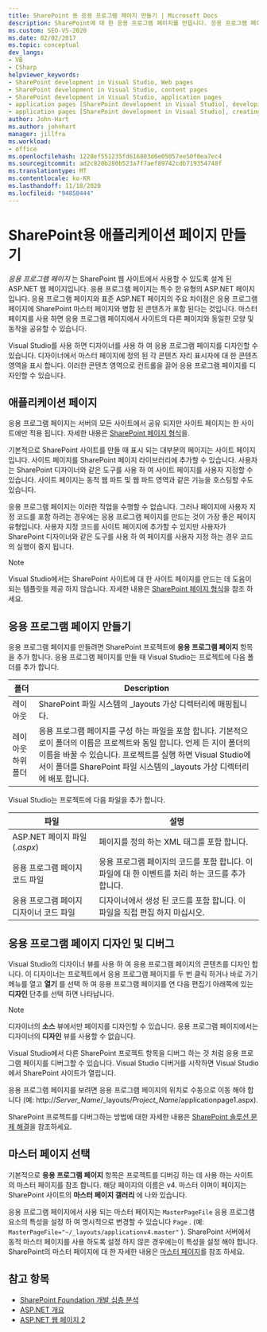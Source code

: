 ```yaml
---
title: SharePoint 용 응용 프로그램 페이지 만들기 | Microsoft Docs
description: SharePoint에 대 한 응용 프로그램 페이지를 만듭니다. 응용 프로그램 페이지는 SharePoint 웹 사이트에서 사용할 수 있도록 설계 된 ASP.NET 웹 페이지입니다.
ms.custom: SEO-VS-2020
ms.date: 02/02/2017
ms.topic: conceptual
dev_langs:
- VB
- CSharp
helpviewer_keywords:
- SharePoint development in Visual Studio, Web pages
- SharePoint development in Visual Studio, content pages
- SharePoint development in Visual Studio, application pages
- application pages [SharePoint development in Visual Studio], developing
- application pages [SharePoint development in Visual Studio], creating
author: John-Hart
ms.author: johnhart
manager: jillfra
ms.workload:
- office
ms.openlocfilehash: 1228ef551235fd616803d6e05057ee50f0ea7ec4
ms.sourcegitcommit: ad2c820b280b523a7f7aef89742cdb719354748f
ms.translationtype: MT
ms.contentlocale: ko-KR
ms.lasthandoff: 11/18/2020
ms.locfileid: "94850444"
---
```

# <a name="create-application-pages-for-sharepoint"></a>SharePoint용 애플리케이션 페이지 만들기
  *응용 프로그램 페이지* 는 SharePoint 웹 사이트에서 사용할 수 있도록 설계 된 ASP.NET 웹 페이지입니다. 응용 프로그램 페이지는 특수 한 유형의 ASP.NET 페이지입니다. 응용 프로그램 페이지와 표준 ASP.NET 페이지의 주요 차이점은 응용 프로그램 페이지에 SharePoint 마스터 페이지와 병합 된 콘텐츠가 포함 된다는 것입니다. 마스터 페이지를 사용 하면 응용 프로그램 페이지에서 사이트의 다른 페이지와 동일한 모양 및 동작을 공유할 수 있습니다.

 Visual Studio를 사용 하면 디자이너를 사용 하 여 응용 프로그램 페이지를 디자인할 수 있습니다. 디자이너에서 마스터 페이지에 정의 된 각 콘텐츠 자리 표시자에 대 한 콘텐츠 영역을 표시 합니다. 이러한 콘텐츠 영역으로 컨트롤을 끌어 응용 프로그램 페이지를 디자인할 수 있습니다.

## <a name="application-pages"></a>애플리케이션 페이지
 응용 프로그램 페이지는 서버의 모든 사이트에서 공유 되지만 사이트 페이지는 한 사이트에만 적용 됩니다. 자세한 내용은 [SharePoint 페이지 형식](/previous-versions/office/developer/sharepoint-2010/aa979592(v=office.14))을.

 기본적으로 SharePoint 사이트를 만들 때 표시 되는 대부분의 페이지는 사이트 페이지입니다. 사이트 페이지를 SharePoint 페이지 라이브러리에 추가할 수 있습니다. 사용자는 SharePoint 디자이너와 같은 도구를 사용 하 여 사이트 페이지를 사용자 지정할 수 있습니다. 사이트 페이지는 동적 웹 파트 및 웹 파트 영역과 같은 기능을 호스팅할 수도 있습니다.

 응용 프로그램 페이지는 이러한 작업을 수행할 수 없습니다. 그러나 페이지에 사용자 지정 코드를 포함 하려는 경우에는 응용 프로그램 페이지를 만드는 것이 가장 좋은 페이지 유형입니다. 사용자 지정 코드를 사이트 페이지에 추가할 수 있지만 사용자가 SharePoint 디자이너와 같은 도구를 사용 하 여 페이지를 사용자 지정 하는 경우 코드의 실행이 중지 됩니다.

> [!NOTE]
> Visual Studio에서는 SharePoint 사이트에 대 한 사이트 페이지를 만드는 데 도움이 되는 템플릿을 제공 하지 않습니다. 자세한 내용은 [SharePoint 페이지 형식](/previous-versions/office/developer/sharepoint-2010/aa979592(v=office.14))을 참조 하세요.

## <a name="create-an-application-page"></a>응용 프로그램 페이지 만들기
 응용 프로그램 페이지를 만들려면 SharePoint 프로젝트에 **응용 프로그램 페이지** 항목을 추가 합니다. 응용 프로그램 페이지를 만들 때 Visual Studio는 프로젝트에 다음 폴더를 추가 합니다.

|폴더|Description|
|------------|-----------------|
|레이아웃|SharePoint 파일 시스템의 _layouts 가상 디렉터리에 매핑됩니다.|
|레이아웃 하위 폴더|응용 프로그램 페이지를 구성 하는 파일을 포함 합니다. 기본적으로이 폴더의 이름은 프로젝트와 동일 합니다. 언제 든 지이 폴더의 이름을 바꿀 수 있습니다. 프로젝트를 실행 하면 Visual Studio에서이 폴더를 SharePoint 파일 시스템의 _layouts 가상 디렉터리에 배포 합니다.|

 Visual Studio는 프로젝트에 다음 파일을 추가 합니다.

|파일|설명|
|----------|-----------------|
|ASP.NET 페이지 파일 (*.aspx*)|페이지를 정의 하는 XML 태그를 포함 합니다.|
|응용 프로그램 페이지 코드 파일|응용 프로그램 페이지의 코드를 포함 합니다. 이 파일에 대 한 이벤트를 처리 하는 코드를 추가 합니다.|
|응용 프로그램 페이지 디자이너 코드 파일|디자이너에서 생성 된 코드를 포함 합니다. 이 파일을 직접 편집 하지 마십시오.|

## <a name="design-and-debug-an-application-page"></a>응용 프로그램 페이지 디자인 및 디버그
 Visual Studio의 디자이너 뷰를 사용 하 여 응용 프로그램 페이지의 콘텐츠를 디자인 합니다. 이 디자이너는 프로젝트에서 응용 프로그램 페이지를 두 번 클릭 하거나 바로 가기 메뉴를 열고 **열기** 를 선택 하 여 응용 프로그램 페이지를 연 다음 편집기 아래쪽에 있는 **디자인** 단추를 선택 하면 나타납니다.

> [!NOTE]
> 디자이너의 **소스** 뷰에서만 페이지를 디자인할 수 있습니다. 응용 프로그램 페이지에서는 디자이너의 **디자인** 뷰를 사용할 수 없습니다.

 Visual Studio에서 다른 SharePoint 프로젝트 항목을 디버그 하는 것 처럼 응용 프로그램 페이지를 디버그할 수 있습니다. Visual Studio 디버거를 시작하면 Visual Studio에서 SharePoint 사이트가 열립니다.

 응용 프로그램 페이지를 보려면 응용 프로그램 페이지의 위치로 수동으로 이동 해야 합니다 (예: http://<em>Server_Name</em>/_layouts/*Project_Name*/applicationpage1.aspx).

 SharePoint 프로젝트를 디버그하는 방법에 대한 자세한 내용은 [SharePoint 솔루션 문제 해결](../sharepoint/troubleshooting-sharepoint-solutions.md)을 참조하세요.

## <a name="choose-a-master-page"></a>마스터 페이지 선택
 기본적으로 **응용 프로그램 페이지** 항목은 프로젝트를 디버깅 하는 데 사용 하는 사이트의 마스터 페이지를 참조 합니다. 해당 페이지의 이름은 v4. 마스터 이며이 페이지는 SharePoint 사이트의 **마스터 페이지 갤러리** 에 나와 있습니다.

 응용 프로그램 페이지에서 사용 되는 마스터 페이지는 `MasterPageFile` 응용 프로그램 요소의 특성을 설정 하 여 명시적으로 변경할 수 있습니다 `Page` . (예: `MasterPageFile="~/_layouts/applicationv4.master"` ). SharePoint 서버에서 동적 마스터 페이지를 사용 하도록 설정 하지 않은 경우에는이 특성을 설정 해야 합니다. SharePoint의 마스터 페이지에 대 한 자세한 내용은 [마스터 페이지](/previous-versions/office/developer/sharepoint-2010/ms443795(v=office.14))를 참조 하세요.

## <a name="see-also"></a>참고 항목
- [SharePoint Foundation 개발 심층 분석](/previous-versions/office/developer/sharepoint-2010/ee539092(v=office.14))
- [ASP.NET 개요](/aspnet/overview)
- [ASP.NET 웹 페이지 2](/aspnet/web-pages/index)
